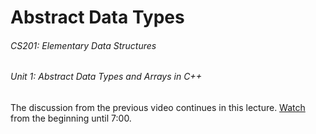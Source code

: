 # Abstract Data Types

###### CS201: Elementary Data Structures
###### Unit 1: Abstract Data Types and Arrays in C++

The discussion from the previous video continues in this lecture. [Watch](https://www.youtube.com/watch?v=CYlbEVP349c) from the beginning until 7:00.
